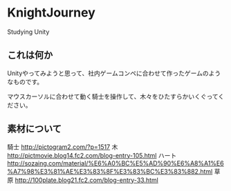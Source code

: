 KnightJourney
=============

Studying Unity

これは何か
----------

Unityやってみようと思って、社内ゲームコンペに合わせて作ったゲームのようなものです。

マウスカーソルに合わせて動く騎士を操作して、木々をひたすらかいくぐってください。

素材について
------------

騎士 http://pictogram2.com/?p=1517
木 http://pictmovie.blog14.fc2.com/blog-entry-105.html
ハート http://sozaing.com/material/%E6%A0%BC%E5%AD%90%E6%A8%A1%E6%A7%98%E3%81%AE%E3%83%8F%E3%83%BC%E3%83%882.html
草原 http://100plate.blog21.fc2.com/blog-entry-33.html
